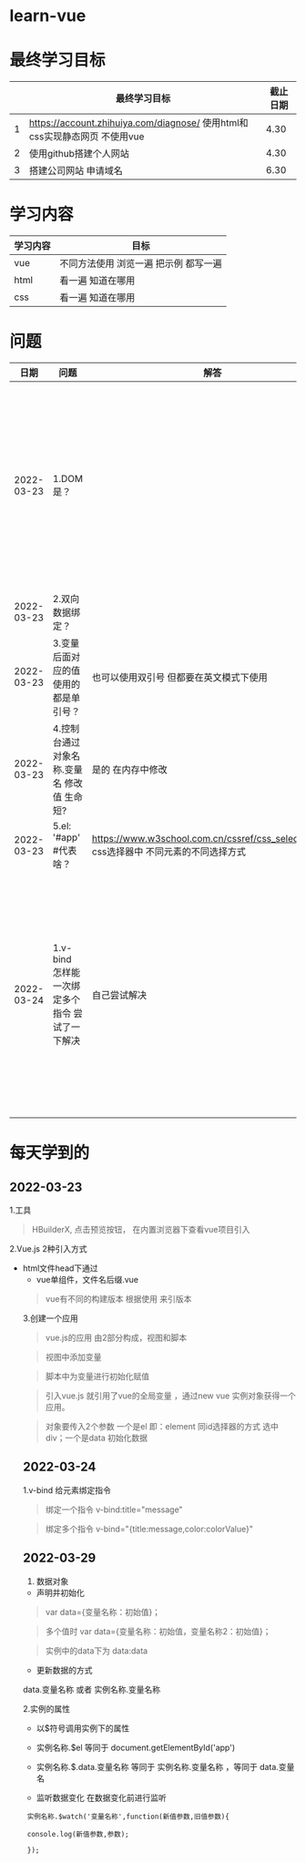 # learn-vue

最终学习目标
=================


||最终学习目标|截止日期|
|----|----|----|
|1|https://account.zhihuiya.com/diagnose/ 使用html和css实现静态网页 不使用vue|4.30|
|2|使用github搭建个人网站            |4.30|
|3|搭建公司网站 申请域名             |6.30|



学习内容
=================

|学习内容|目标|
|----|----|
|vue|不同方法使用 浏览一遍 把示例 都写一遍|
|html|看一遍 知道在哪用|
|css|看一遍 知道在哪用|


问题
=================


|日期|问题|解答|注意|
|----|----|----|----|
|2022-03-23 |1.DOM是？||在英文模式下写;在控制台可以看到报错;也可以通过控制台修改变量值|
|2022-03-23 |2.双向数据绑定？|||
|2022-03-23 |3.变量后面对应的值 使用的都是单引号？|也可以使用双引号 但都要在英文模式下使用	||
|2022-03-23 |4.控制台通过对象名称.变量名 修改值 生命短?|是的 在内存中修改	||
|2022-03-23 |5.el: '#app'    #代表啥？|https://www.w3school.com.cn/cssref/css_selectors.asp  css选择器中 不同元素的不同选择方式	||
|2022-03-24 |1.v-bind 怎样能一次绑定多个指令  尝试了一下解决  |自己尝试解决|1.举一反三 2.知道了平常页面上hover元素出现tooltip是如何实现的，文本颜色的设置|





每天学到的
=================


2022-03-23
-----------------


1.工具
> HBuilderX,  点击预览按钮， 在内置浏览器下查看vue项目引入

2.Vue.js 2种引入方式
* html文件head下通过<script>引入vue.js

> <script src="vue.js"  type="text/javascript"  chartset="UTF-8"> </script>

* vue单组件，文件名后缀.vue

> vue有不同的构建版本 根据使用 来引版本

3.创建一个应用
> vue.js的应用 由2部分构成，视图和脚本

> 视图中添加变量

> 脚本中为变量进行初始化赋值

> 引入vue.js 就引用了vue的全局变量 ，通过new vue 实例对象获得一个应用。

> 对象要传入2个参数   一个是el  即：element 同id选择器的方式 选中div；一个是data  初始化数据



2022-03-24
-----------------
 
1.v-bind 给元素绑定指令
> 绑定一个指令 v-bind:title="message"

> 绑定多个指令 v-bind="{title:message,color:colorValue}"

2022-03-29
-----------------
  
1. 数据对象
 
* 声明并初始化

> var data={变量名称：初始值}；

> 多个值时 var data={变量名称：初始值，变量名称2：初始值}；

> 实例中的data下为 data:data
 
* 更新数据的方式

data.变量名称 或者 实例名称.变量名称

2.实例的属性
* 以$符号调用实例下的属性

* 实例名称.$el      等同于 document.getElementById('app')

* 实例名称.$.data.变量名称     等同于   实例名称.变量名称 ，等同于  data.变量名

* 监听数据变化    在数据变化前进行监听

````
 实例名称.$watch('变量名称',function(新值参数,旧值参数){

 console.log(新值参数,参数);

 });
````
